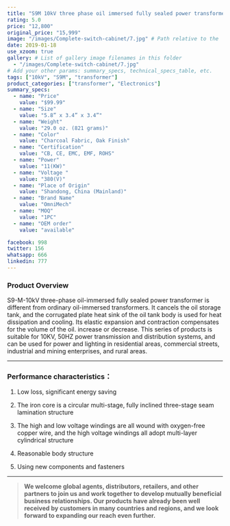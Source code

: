 ```yaml
---
title: "S9M 10kV three phase oil immersed fully sealed power transformer"
rating: 5.0
price: "12,800"
original_price: "15,999"
image: "/images/Complete-switch-cabinet/7.jpg" # Path relative to the 'static' folder or use Hugo Pipes
date: 2019-01-18
use_xzoom: true
gallery: # List of gallery image filenames in this folder
  - "/images/Complete-switch-cabinet/7.jpg"
# Add your other params: summary_specs, technical_specs_table, etc.
tags: ["10kV", "S9M", "transformer"]
product_categories: ["transformer", "Electronics"]
summary_specs:
  - name: "Price"
    value: "$99.99"
  - name: "Size"
    value: "5.8” x 3.4” x 3.4”"
  - name: "Weight"
    value: "29.0 oz. (821 grams)"
  - name: "Color"
    value: "Charcoal Fabric, Oak Finish"
  - name: "Certification"
    value: "CB, CE, EMC, EMF, ROHS"
  - name: "Power"
    value: "11(KW)"
  - name: "Voltage "
    value: "380(V)"
  - name: "Place of Origin"
    value: "Shandong, China (Mainland)"
  - name: "Brand Name"
    value: "OmniMech"
  - name: "MOQ"
    value: "1PC"
  - name: "OEM order"
    value: "available"

facebook: 998
twitter: 156
whatsapp: 666
linkedin: 777    
---
```



### Product Overview


S9-M-10kV three-phase oil-immersed fully sealed power transformer is different from ordinary oil-immersed transformers. It cancels the oil storage tank, and the corrugated plate heat sink of the oil tank body is used for heat dissipation and cooling. Its elastic expansion and contraction compensates for the volume of the oil. increase or decrease. This series of products is suitable for 10KV, 50HZ power transmission and distribution systems, and can be used for power and lighting in residential areas, commercial streets, industrial and mining enterprises, and rural areas.

* * *

### Performance characteristics：

1. Low loss, significant energy saving

2. The iron core is a circular multi-stage, fully inclined three-stage seam lamination structure

3. The high and low voltage windings are all wound with oxygen-free copper wire, and the high voltage windings all adopt multi-layer cylindrical structure

4. Reasonable body structure

5. Using new components and fasteners

* * *

> **We welcome global agents, distributors, retailers, and other partners to join us and work together to develop mutually beneficial business relationships. Our products have already been well received by customers in many countries and regions, and we look forward to expanding our reach even further.**


